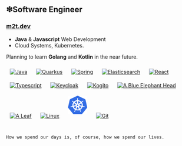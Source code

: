 <h2 align="left">❇Software Engineer</h2>
<h3><a href="https://m2t.dev" target="_blank">m2t.dev</a></h3>
<ul>
  <li><b>Java</b> & <b>Javascript</b> Web Development</li>
  <li>Cloud Systems, Kubernetes.</li>
</ul>

<p align="left">Planning to learn <b>Golang</b> and <b>Kotlin</b> in the near future.</p>

<div align="left">  
<a href="https://www.java.com/" target="_blank"><img style="margin: 10px" src="https://profilinator.rishav.dev/skills-assets/java-original-wordmark.svg" alt="Java" height="50" /></a>
<a href="https://quarkus.io/" target="_blank"><img style="margin: 10px" src="https://design.jboss.org/quarkus/logo/final/PNG/quarkus_icon_rgb_64px_default.png" alt="Quarkus" height="50" /></a>
<a href="https://spring.io/projects/spring-boot" target="_blank"><img style="margin: 10px" src="https://www.bizcommits.com/images/spring/spring-banner.png" alt="Spring" height="50" /></a>
<a href="https://www.elastic.co/" target="_blank"><img style="margin: 10px" src="https://cdn.worldvectorlogo.com/logos/elasticsearch.svg" alt="Elasticsearch" height="50" /></a>
<a href="https://react.dev/" target="_blank"><img style="margin: 10px" src="https://cdn.worldvectorlogo.com/logos/react-2.svg" alt="React" height="50" /></a>
<a href="https://www.typescriptlang.org/" target="_blank"><img style="margin: 10px" src="https://cdn.worldvectorlogo.com/logos/typescript.svg" alt="Typescript" height="50" /></a>
<a href="https://www.keycloak.org/" target="_blank"><img style="margin: 10px" src="https://design.jboss.org/keycloak/logo/images/keycloak_icon_128px.png" alt="Keycloak" height="50" /></a>
<a href="https://kogito.kie.org/get-started/" target="_blank"><img style="margin: 10px" src="https://design.jboss.org/kogito/logo/final/PNG/kogito_icon_rgb_color_default_128px.png" alt="Kogito" height="50" /></a>
<a href="https://www.postgresql.org/" target="_blank"><img style="margin: 10px" src="https://user-images.githubusercontent.com/40024436/232581625-94895d0a-5f4e-48b1-afa0-385d0214329d.png" alt="A Blue Elephant Head" height="50" /></a>
<a href="https://www.mongodb.com/" target="_blank"><img style="margin: 10px" src="https://user-images.githubusercontent.com/40024436/232582782-8261a9e4-5bb1-4858-909c-eddc78c431ed.png" alt="A Leaf" height="50" /></a>
<a href="https://www.linux.org/" target="_blank"><img style="margin: 10px" src="https://upload.wikimedia.org/wikipedia/commons/d/dd/Linux_logo.jpg" alt="Linux" height="50" /></a>
<a href="https://kubernetes.io/" target="_blank"><img style="margin: 10px" src="https://github.com/kubernetes/kubernetes/raw/master/logo/logo.png" alt="Kubernetes" height="50" /></a>
<a href="https://git-scm.com/" target="_blank"><img style="margin: 10px" src="https://profilinator.rishav.dev/skills-assets/git-scm-icon.svg" alt="Git" height="50" /></a>

</div>

</td></tr></table>  </div>

<br/>

```
How we spend our days is, of course, how we spend our lives.
```

